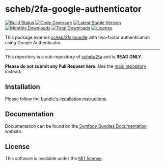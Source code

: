 scheb/2fa-google-authenticator
==============================

[![Build Status](https://github.com/scheb/2fa/workflows/CI/badge.svg?branch=6.x)](https://github.com/scheb/2fa/actions?query=workflow%3ACI+branch%3A6.x)
[![Code Coverage](https://codecov.io/gh/scheb/2fa/branch/6.x/graph/badge.svg)](https://app.codecov.io/gh/scheb/2fa/branch/6.x)
[![Latest Stable Version](https://img.shields.io/packagist/v/scheb/2fa-google-authenticator)](https://packagist.org/packages/scheb/2fa-google-authenticator)
[![Monthly Downloads](https://img.shields.io/packagist/dm/scheb/2fa-google-authenticator)](https://packagist.org/packages/scheb/2fa-google-authenticator/stats)
[![Total Downloads](https://img.shields.io/packagist/dt/scheb/2fa-google-authenticator)](https://packagist.org/packages/scheb/2fa-google-authenticator/stats)
[![License](https://poser.pugx.org/scheb/2fa-google-authenticator/license.svg)](https://packagist.org/packages/scheb/2fa-google-authenticator)

This package extends [scheb/2fa-bundle](https://github.com/scheb/2fa-bundle) with two-factor authentication using Google
Authenticator.

---

This repository is a sub-repository of [scheb/2fa](https://github.com/scheb/2fa) and is **READ ONLY**.

**Please do not submit any Pull Request here.** Use the [main repository](https://github.com/scheb/2fa) instead.

Installation
------------
Please follow the [bundle's installation instructions](https://symfony.com/bundles/SchebTwoFactorBundle/6.x/installation.html).

Documentation
-------------
Documentation can be found on the
[Symfony Bundles Documentation](https://symfony.com/bundles/SchebTwoFactorBundle/6.x/index.html) website.

License
-------
This software is available under the [MIT license](LICENSE).
